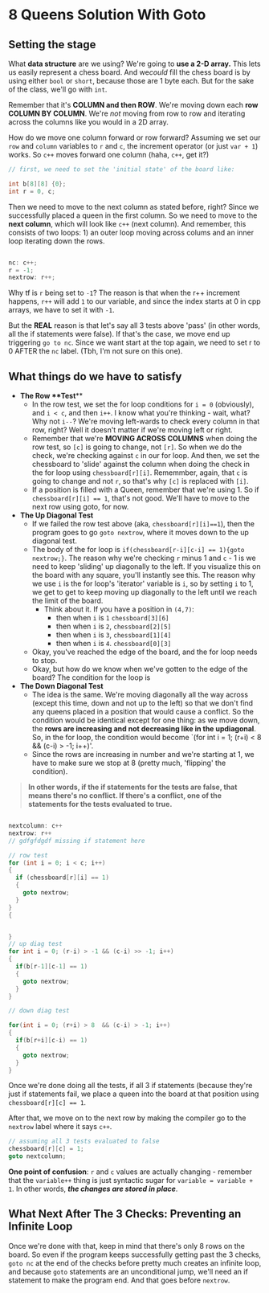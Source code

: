 # 8 Queens Solution With Goto

## Setting the stage

What **data structure** are we using? We're going to **use a 2-D array.** This lets us easily represent a chess board. And we*could*
fill the chess board is by using either `bool` or `short`, because those are 1 byte each. But for the sake of the class, we'll go with `int`.



Remember that it's __COLUMN and then ROW__. We're moving down each __row COLUMN BY COLUMN__. We're
*not* moving from row to row and iterating across the columns like you would in a 2D array.

How do we move one column forward or row forward? Assuming we set our `row` and `column` variables to `r` and `c`, the increment operator (or just `var + 1`) works. So `c++` moves forward one column (haha, `c++`, get it?)

```cpp
// first, we need to set the 'initial state' of the board like:

int b[8][8] {0};
int r = 0, c;
```
Then we need to move to the next column as stated before, right? Since we successfully placed a queen in the first column. So we need to move to the __next column__, which will look like `c++` (next column). And remember, this consists of two loops: 1) an outer loop moving across colums and an inner loop iterating down the rows. 
```cpp

nc: c++; 
r = -1;
nextrow: r++; 

```
Why tf is `r` being set to `-1`? The reason is that when the r++ increment happens, `r++` will add `1` to our variable, and since the index starts at 0 in cpp arrays, we have to set it with `-1`.

But the __REAL__ reason is that let's say all 3 tests above 'pass' (in other words, all the if statements were false). If that's the case, we move end up triggering `go to nc`. Since we want start at the top again, we need to set r to 0 AFTER the `nc` label. (Tbh, I'm not sure on this one).
## What things do we have to satisfy
- __The Row **Test__**
  - In the row test, we set the for loop conditions for `i = 0` (obviously), and `i < c`, and then `i++`. I know what you're thinking - wait, what? Why not `i--`? We're moving left-wards to check every column in that row, right? Well it doesn't matter if we're moving left or right.
  - Remember that we're **MOVING ACROSS COLUMNS** when doing the row test, so `[c]` is going to change, not `[r]`. So when we do the check, we're checking against `c` in our for loop. And then, we set the chessboard to 'slide' against the column when doing the check in the for loop using `chessboard[r][i]`. Rememmber, again, that `c` is going to change and not `r`, so that's why `[c]` is replaced with `[i]`. 
  - If a position is filled with a Queen, remember that we're using 1. So if `chessboard[r][i] == 1`, that's not good. We'll have to move to the next row using goto, for now.  
- __The Up Diagonal Test__
  - If we failed the row test above (aka, `chessboard[r][i]==1`), then the program goes to go `goto nextrow`, where it moves down to the up diagonal test.
  - The body of the for loop is `if(chessboard[r-i][c-i] == 1){goto nextrow;}`. The reason why we're checking `r` minus 1 and `c` - 1 is we need to keep 'sliding' up diagonally to the left. If you visualize this on the board with any square, you'll instantly see this. The reason why we use `i` is the for loop's 'iterator' variable is `i`, so by setting `i` to 1, we get to get to keep moving up diagonally to the left until we reach the limit of the board.
    - Think about it. If you have a position in `(4,7)`: 
      - then when `i` is `1`  `chessboard[3][6]`
      - then when `i` is `2`, `chessboard[2][5]`
      - then when `i` is `3`, `chessboard[1][4]`
      - then when `i` is `4`. `chessboard[0][3]`
  - Okay, you've reached the edge of the board, and the for loop needs to stop. 
  - Okay, but how do we know when we've gotten to the edge of the board? The condition for the loop is 
 - __The Down Diagonal Test__
    - The idea is the same. We're moving diagonally all the way across (except this time, down and not up to the left) so that we don't find any queens placed in a position that would cause a conflict. So the condition would be identical except for one thing: as we move down, the __rows are increasing and not decreasing like in the updiagonal__. So, in the for loop, the condition would become `(for int i = 1; (r+i) < 8 && (c-i) > -1; i++)'.
    - Since the rows are increasing in number and we're starting at 1, we have to make sure we stop at 8 (pretty much, 'flipping' the condition).
> **In other words, if the if statements for the tests are false, that means there's no conflict. If there's a conflict, one of the statements for the tests evaluated to true.**
```cpp

nextcolumn: c++
nextrow: r++
// gdfgfdgdf missing if statement here 

// row test
for (int i = 0; i < c; i++)
{
  if (chessboard[r][i] == 1)
  {
    goto nextrow;
  }
}
{


}
// up diag test
for int i = 0; (r-i) > -1 && (c-i) >> -1; i++) 
{
  if(b[r-1][c-1] == 1) 
  {
    goto nextrow;
  }   
}

// down diag test

for(int i = 0; (r+i) > 8  && (c-i) > -1; i++)
{
  if(b[r+i][c-i) == 1)
  {
    goto nextrow;
  }
}

```

Once we're done doing all the tests, if all 3 if statements (because they're just if statements fail, we place a queen into the board at that position using `chessboard[r][c] == 1`.


After that, we move on to the next row by making the compiler go to the `nextrow` label where it says `c++`.
```cpp
// assuming all 3 tests evaluated to false
chessboard[r][c] = 1;
goto nextcolumn;
```

__One point of confusion__: `r` and `c` values are actually changing - remember that the `variable++` thing is just syntactic sugar for `variable = variable + 1`. In other words, ___the changes are stored in place___. 



## What Next After The 3 Checks: Preventing an Infinite Loop
Once we're done with that, keep in mind that there's only 8 rows on the board. So even if the program keeps successfully getting past the 3 checks, `goto nc` at the end of the checks before pretty much creates an infinite loop, and because `goto` statements are an unconditional jump, we'll need an if statement to make the program end. And that goes before `nextrow`.

